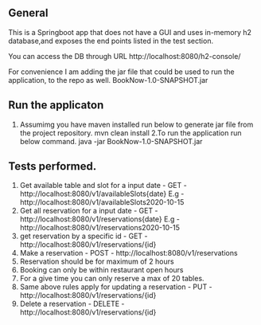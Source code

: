 ## General
    
This is a Springboot app that does not have a GUI and uses in-memory h2 database,and exposes the end points listed in the test section.

You can access the DB through URL http://localhost:8080/h2-console/

For convenience I am adding the jar file that could be used to run the application, to the repo as well. BookNow-1.0-SNAPSHOT.jar

## Run the applicaton
1. Assumimg you have maven installed run below to generate jar file from the project repository.
  mvn clean install
2.To run the application run below command.
java -jar BookNow-1.0-SNAPSHOT.jar


## Tests performed.
1. Get available table and slot for a input date - GET -  http://localhost:8080/v1/availableSlots{date} E.g - http://localhost:8080/v1/availableSlots2020-10-15
2. Get all reservation for a input date - GET -  http://localhost:8080/v1/reservations{date} E.g - http://localhost:8080/v1/reservations2020-10-15
3. get reservation by a specific id - GET - http://localhost:8080/v1/reservations/{id}
4. Make a reservation - POST - http://localhost:8080/v1/reservations 
5. Reservation should be for maximum of 2 hours
6. Booking can only be within restaurant open hours
7. For a give time you can only reserve a max of 20 tables.
8. Same above rules apply for updating a reservation  - PUT - http://localhost:8080/v1/reservations/{id} 
9. Delete a reservation - DELETE - http://localhost:8080/v1/reservations/{id}	
